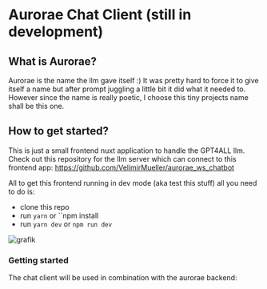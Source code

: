 
# Aurorae Chat Client (still in development)

## What is Aurorae?

Aurorae is the name the llm gave itself :) It was pretty hard to force it to give itself a name but after prompt juggling a little bit it did what it needed to. However since the name is really poetic, I choose this tiny projects name shall be this one.

## How to get started?

This is just a small frontend nuxt application to handle the GPT4ALL llm. Check out this repository for the llm server which can connect to this frontend app:
https://github.com/VelimirMueller/aurorae_ws_chatbot

All to get this frontend running in dev mode (aka test this stuff) all you need to do is: 
- clone this repo
- run `yarn` or ``npm install
- run `yarn dev` or `npm run dev`

![grafik](https://github.com/user-attachments/assets/22973c38-4297-46e4-89d9-002945d52390)

### Getting started

The chat client will be used in combination with the aurorae backend: 


